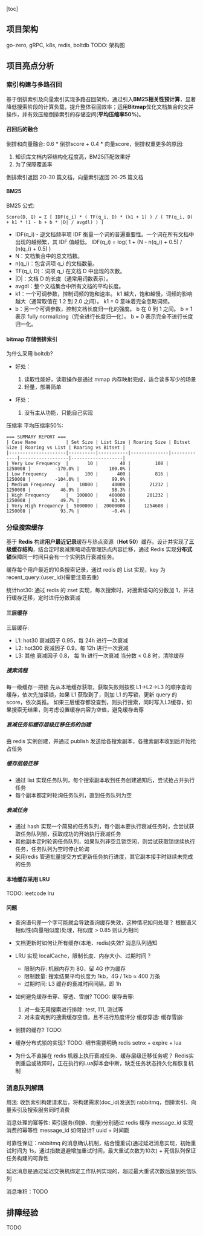 [toc]

## 项目架构
go-zero, gRPC, k8s, redis, boltdb
TODO: 架构图

## 项目亮点分析
### 索引构建与多路召回
基于倒排索引及向量索引实现多路召回架构，通过引入**BM25相关性预计算**，显著降低搜索阶段的计算负载，提升整体召回效率；运用**Bitmap**优化文档集合的交并操作，并有效压缩倒排索引的存储空间(**平均压缩率50%**)。

#### 召回后的融合
倒排和向量融合: 0.6 * 倒排score + 0.4 * 向量score，倒排权重更多的原因:
1. 知识库文档内容结构化程度高，BM25匹配效果好
2. 为了保障覆盖率

倒排索引返回 20-30 篇文档，向量索引返回 20-25 篇文档

#### BM25
BM25 公式:

```shell
Score(D, Q) = Σ [ IDF(q_i) * ( TF(q_i, D) * (k1 + 1) ) / ( TF(q_i, D) + k1 * (1 - b + b * |D| / avgdl) ) ]
```
* IDF(q_i) - 逆文档频率项 IDF 衡量一个词的普遍重要性。一个词在所有文档中出现的越频繁，其 IDF 值越低。
  IDF(q_i) = log( 1 + (N - n(q_i) + 0.5) / (n(q_i) + 0.5) )
* N：文档集合中的总文档数。
* n(q_i)：包含词项 q_i 的文档数量。
* TF(q_i, D)：词项 q_i 在文档 D 中出现的次数。
* |D|：文档 D 的长度（通常用词数表示）。
* avgdl：整个文档集合中所有文档的平均长度。
* k1：一个可调参数，控制词频的饱和速率。 k1 越大，饱和越慢，词频的影响越大（通常取值在 1.2 到 2.0 之间）。 k1 = 0 意味着完全忽略词频。
* b：另一个可调参数，控制文档长度归一化的强度。
  b 在 0 到 1 之间。
  b = 1 表示 fully normalizing（完全进行长度归一化）。
  b = 0 表示完全不进行长度归一化。

#### bitmap 存储倒排索引
为什么采用 boltdb?
* 好处：
  1. 读取性能好，读取操作是通过 mmap 内存映射完成，适合读多写少的场景
  2. 轻量，部署简单

* 坏处：
  1. 没有主从功能，只能自己实现

压缩率 平均压缩率50%:
```shell
=== SUMMARY REPORT ===
| Case Name           | Set Size | List Size | Roaring Size | Bitset Size | Roaring vs List | Roaring vs Bitset |
|---------------------|----------|-----------|--------------|-------------|------------------|-------------------|
| Very Low Frequency  |       10 |        40 |         108 |    1250008 |         -170.0% |           100.0% |
| Low Frequency       |      100 |       400 |         816 |    1250008 |         -104.0% |            99.9% |
| Medium Frequency    |    10000 |     40000 |       21232 |    1250008 |           46.9% |            98.3% |
| High Frequency      |   100000 |    400000 |      201232 |    1250008 |           49.7% |            83.9% |
| Very High Frequency |  5000000 |  20000000 |     1254608 |    1250008 |           93.7% |            -0.4% |

```


### 分级搜索缓存
基于 **Redis** 构建**用户最近记录**缓存与热点资源（**Hot 50**）缓存。设计并实现了**三级缓存结构**，结合定时衰减策略动态管理热点内容迁移，通过 Redis 实现**分布式锁**保障同一时间只会有一个实例执行衰减任务。

缓存每个用户最近的10条搜索记录，通过 redis 的 List 实现，key 为 recent_query:{user_id}(需要注意去重)

统计hot30: 通过 redis 的 zset 实现，每次搜索时，对搜索语句的分数加 1，并进行缓存迁移，定时进行分数衰减


#### 三层缓存
三层缓存:
* L1: hot30 衰减因子 0.95，每 24h 进行一次衰减
* L2: hot300 衰减因子 0.9，每 12h 进行一次衰减
* L3: 其他 衰减因子 0.8， 每 1h 进行一次衰减
  当分数 < 0.8 时，清除缓存

##### 搜索流程
每一级缓存一把锁
先从本地缓存获取，获取失败则按照 L1->L2->L3 的顺序查询缓存，依次先加读锁，如果 L1 获取到了，则加 L1 的写锁，更新 query 的 score，依次类推。
如果三层缓存都没查到，则执行搜索，同时写入L3缓存，如果搜索无结果，则考虑设置缓存内容为空值，避免缓存击穿

##### 衰减任务和缓存层级迁移任务的创建
由 redis 实例创建，并通过 publish 发送给各搜索副本，各搜索副本收到后开始抢占任务

##### 缓存层级迁移
* 通过 list 实现任务队列，每个搜索副本收到任务创建通知后，尝试抢占并执行任务
* 每个副本都定时轮询任务队列，直到任务队列为空

##### 衰减任务
* 通过 hash 实现一个简易的任务队列，每个副本要执行衰减任务时，会尝试获取任务队列锁，获取成功的开始执行衰减任务 
* 其他副本定时轮询任务队列，如果队列非空且锁空闲，则尝试获取锁继续执行任务，任务队列为空时停止轮询
* 采用redis 管道批量提交方式更新任务执行进度，其它副本接手时继续未完成的任务


#### 本地缓存采用 LRU
TODO: leetcode lru

#### 问题
* 查询语句差一个字可能就会导致查询缓存失效，这种情况如何处理？
  根据语义相似性(向量相似度)处理，相似度 > 0.85 则认为相同

* 文档更新时如何让所有缓存(本地、redis)失效?
  消息队列通知

* LRU 实现 localCache，限制长度、内存大小、过期时间？
  * 限制内存: 机器内存为 8G，留 4G 作为缓存
  * 限制数量: 搜索结果平均长度为 1kb，4G / 1kb ≈ 400 万条
  * 过期时间: L3 缓存的衰减时间间隔，即 1h


* 如何避免缓存击穿、穿透、雪崩?
  TODO:
  缓存击穿:
  1. 对一些无用搜索进行排除: test, 111, 测试等
  2. 对未查询到的搜索缓存空值，且不进行热度评分
     缓存穿透:
     缓存雪崩:

* 倒排的缓存?
  TODO:

* 缓存分布式锁的实现?
  TODO: 细节需要明确 redis setnx + expire + lua

* 为什么不直接在 redis 机器上执行衰减任务、缓存层级迁移任务呢？
  Redis实例重启或故障时，正在执行的Lua脚本会中断，缺乏任务状态持久化和恢复机制

### 消息队列解耦
用法: 收到索引构建请求后，将构建需求(doc_id)发送到 rabbitmq，倒排索引、向量索引及搜索服务同时消费

消息处理的幂等性: 索引服务(倒排、向量)分别通过 redis 缓存 message_id 实现消费的幂等性
message_id 如何设计? uuid + 时间戳

可靠性保证：rabbitmq 的消息确认机制，结合慢重试(通过延迟消息实现，初始重试时间为 1s，通过指数退避增加重试时间，最大重试次数为10次) + 死信队列保证任务构建的可靠性

延迟消息是通过延迟交换机绑定工作队列实现的，超过最大重试次数后放到死信队列

消息堆积：TODO


## 排障经验
TODO

